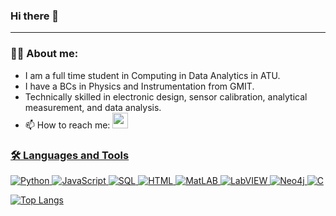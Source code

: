 ### Hi there 👋

---

### 👩‍💻 About me:
- I am a full time student in Computing in Data Analytics in ATU.
- I have a BCs in Physics and Instrumentation from GMIT.
- Technically skilled in electronic design, sensor calibration, analytical measurement, and data analysis.
- 📫 How to reach me: <a href="https://www.linkedin.com/in/clare-tubridy99/"><img src="https://img.shields.io/badge/linkedin-%230077B5.svg?&style=for-the-badge&logo=linkedin&logoColor=white" height=25>

### 🛠 Languages and Tools
![Python](https://img.shields.io/badge/-Python-000?&logo=Python)
![JavaScript](https://img.shields.io/badge/-JavaScript-000?&logo=JavaScript)
![SQL](https://img.shields.io/badge/-SQL-000?&logo=MySQL)
![HTML](https://img.shields.io/badge/-HTML-000?&logo=HTML)
![MatLAB](https://img.shields.io/badge/-MatLAB-000?&logo=MatLAB)
![LabVIEW](https://img.shields.io/badge/-LabVIEW-000?&logo=LabVIEW)
![Neo4j](https://img.shields.io/badge/-Neo4j-000?&logo=Neo4j)
![C](https://img.shields.io/badge/-C-000?&logo=C)

[![Top Langs](https://github-readme-stats.vercel.app/api/top-langs/?username=claretubs)](https://github.com/anuraghazra/github-readme-stats)

